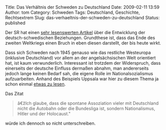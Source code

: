 Title: Das Verhältnis der Schweden zu Deutschland
Date: 2009-02-11 13:59
Author: tom
Category: Schweden
Tags: Deutschland, Geschichte, Rechtsextrem
Slug: das-verhaeltnis-der-schweden-zu-deutschland
Status: published

Der SR hat einen [sehr lesenswerten
Artikel](http://www.sr.se/cgi-bin/international/nyhetssidor/artikel.asp?nyheter=1&programid=2108&Artikel=2625391)
über die Entwicklung der deutsch-schwedischen Beziehungen. Grundthese
ist, dass das Ende des zweiten Weltkriegs einen Bruch in eben diesen
darstellt, der bis heute wirkt.

Dass sich Schweden nach 1945 genauso wie das restliche Westeuropa
(inklusive Deutschland) vor allem an der angelsächsischen Welt
orientiert hat, ist kaum verwunderlich. Interessant ist trotzdem der
Widerspruch, dass einerseits der deutsche Einfluss dermaßen abnahm, man
andererseits jedoch lange keinen Bedarf sah, die eigene Rolle im
Nationalsozialismus aufzuarbeiten. Anhand des Beispiels Uppsala war hier
zu diesem Thema ja schon einmal [etwas zu
lesen](http://www.fiket.de/2008/09/02/die-uni-uppsala-und-die-nazis/).

Das Zitat

> â€žIch glaube, dass die spontane Assoziation vieler mit Deutschland
> nicht die Autobahn oder die Bundesliga ist, sondern Nationalismus,
> Hitler und der Holocaust."

würde ich dennoch so nicht unterschreiben.

